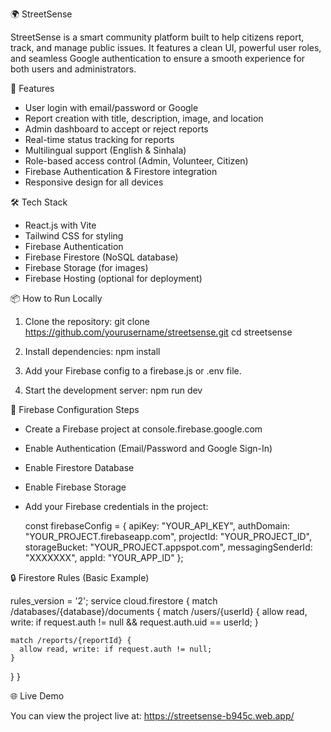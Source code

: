 🌍 StreetSense

StreetSense is a smart community platform built to help citizens report, track, and manage public issues. It features a clean UI, powerful user roles, and seamless Google authentication to ensure a smooth experience for both users and administrators.

🚀 Features

- User login with email/password or Google
- Report creation with title, description, image, and location
- Admin dashboard to accept or reject reports
- Real-time status tracking for reports
- Multilingual support (English & Sinhala)
- Role-based access control (Admin, Volunteer, Citizen)
- Firebase Authentication & Firestore integration
- Responsive design for all devices

🛠️ Tech Stack

- React.js with Vite
- Tailwind CSS for styling
- Firebase Authentication
- Firebase Firestore (NoSQL database)
- Firebase Storage (for images)
- Firebase Hosting (optional for deployment)

📦 How to Run Locally

1. Clone the repository:
   git clone https://github.com/yourusername/streetsense.git
   cd streetsense

2. Install dependencies:
   npm install

3. Add your Firebase config to a firebase.js or .env file.

4. Start the development server:
   npm run dev

🔧 Firebase Configuration Steps

- Create a Firebase project at console.firebase.google.com
- Enable Authentication (Email/Password and Google Sign-In)
- Enable Firestore Database
- Enable Firebase Storage
- Add your Firebase credentials in the project:

  const firebaseConfig = {
    apiKey: "YOUR_API_KEY",
    authDomain: "YOUR_PROJECT.firebaseapp.com",
    projectId: "YOUR_PROJECT_ID",
    storageBucket: "YOUR_PROJECT.appspot.com",
    messagingSenderId: "XXXXXXX",
    appId: "YOUR_APP_ID"
  };

🔒 Firestore Rules (Basic Example)

rules_version = '2';
service cloud.firestore {
  match /databases/{database}/documents {
    match /users/{userId} {
      allow read, write: if request.auth != null && request.auth.uid == userId;
    }

    match /reports/{reportId} {
      allow read, write: if request.auth != null;
    }
  }
}

🌐 Live Demo

You can view the project live at:
https://streetsense-b945c.web.app/
